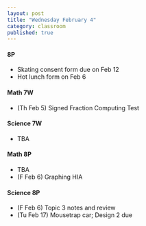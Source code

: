 ```yaml
---
layout: post
title: "Wednesday February 4"
category: classroom
published: true
---
```

#### 8P
* Skating consent form due on Feb 12
* Hot lunch form on Feb 6

#### Math 7W
* (Th Feb 5) Signed Fraction Computing Test

#### Science 7W
* TBA

#### Math 8P
* TBA
* (F Feb 6) Graphing HIA

#### Science 8P
* (F Feb 6) Topic 3 notes and review 
* (Tu Feb 17) Mousetrap car; Design 2 due
